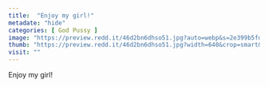 ```yaml
---
title:  "Enjoy my girl!"
metadate: "hide"
categories: [ God Pussy ]
image: "https://preview.redd.it/46d2bn6dhso51.jpg?auto=webp&s=2e399b5fd463e7cc4995797e9930232180105b06"
thumb: "https://preview.redd.it/46d2bn6dhso51.jpg?width=640&crop=smart&auto=webp&s=a46d8b71322516c735615b2ada6ca43ff6e6252a"
visit: ""
---
```

Enjoy my girl!
